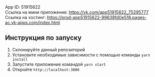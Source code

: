 App ID: 51915622  
Ссылка на мини приложение: https://vk.com/app51915622_75295777 \
Ссылка на хостинг: https://prod-app51915622-99638fd0e518.pages-ac.vk-apps.com/index.html

## Инструкция по запуску
1. Склонируйте данный репозиторий
2. Установите необходимые зависимости с помощью команды ```yarn install```
3. Запустите приложение командой ```yarn start```
4. Откройте ```http://localhost:3000```